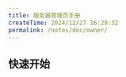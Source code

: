 ```yaml
---
title: 服务器管理员手册
createTime: 2024/12/27 16:29:32
permalink: /notes/doc/owner/
---
```


## 快速开始

<LinkCard icon="emojione-v1:airplane-departure" title="快速开始" href="/notes/doc/owner/install/" />

<LinkCard icon="emojione-v1:document" title="配置参考" href="/notes/doc/owner/config-ref/overview/" />


